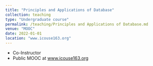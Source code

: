 ```yaml
---
title: "Principles and Applications of Database"
collection: teaching
type: "Undergraduate course"
permalink: /teaching/Principles and Applications of Database.md
venue: "MOOC"
date: 2022-01-01
location: "www.icouse163.org"
---
```

* Co-Instructor
* Public MOOC at www.icouse163.org